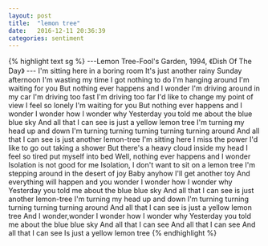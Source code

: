 ```yaml
---
layout: post
title:  "lemon tree"
date:   2016-12-11 20:36:39
categories: sentiment
---
```

{% highlight text sg %}
---Lemon Tree-Fool's Garden, 1994, 《Dish Of The Day》 ---
I'm sitting here in a boring room
It's just another rainy Sunday afternoon
I'm wasting my time I got nothing to do
I'm hanging around I'm waiting for you
But nothing ever happens and I wonder
I'm driving around in my car
I'm driving too fast I'm driving too far
I'd like to change my point of view
I feel so lonely I'm waiting for you
But nothing ever happens and I wonder
I wonder how I wonder why
Yesterday you told me about the blue blue sky
And all that I can see is just a yellow lemon tree
I'm turning my head up and down
I'm turning turning turning turning turning around
And all that I can see is just another lemon-tree
I'm sitting here I miss the power
I'd like to go out taking a shower
But there's a heavy cloud inside my head
I feel so tired put myself into bed
Well, nothing ever happens and I wonder
Isolation is not good for me
Isolation, I don't want to sit on a lemon tree
I'm stepping around in the desert of joy
Baby anyhow I'll get another toy
And everything will happen and you wonder
I wonder how I wonder why
Yesterday you told me about the blue blue sky
And all that I can see is just another lemon-tree
I'm turning my head up and down
I'm turning turning turning turning turning around
And all that I can see is just a yellow lemon tree
And I wonder,wonder
I wonder how I wonder why
Yesterday you told me about the blue blue sky
And all that I can see
And all that I can see
And all that I can see
Is just a yellow lemon tree
{% endhighlight %}